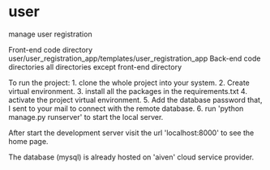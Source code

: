 # user
 manage user registration

Front-end code directory
    user/user_registration_app/templates/user_registration_app
Back-end code directories
    all directories except front-end directory

To run the project:
    1. clone the whole project into your system.
    2. Create virtual environment.
    3. install all the packages in the requirements.txt 
    4. activate the project virtual environment.
    5. Add the database password that, I sent to your mail to connect with the remote database.
    6. run 'python manage.py runserver' to start the local server.

After start the development server visit the url 'localhost:8000' to see the home page.

The database (mysql) is already hosted on 'aiven' cloud service provider. 



